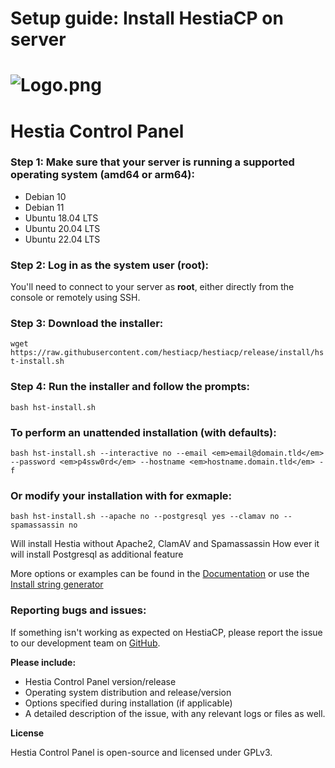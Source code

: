 # Setup guide: Install HestiaCP on server

# ![Logo.png](https://doc.puq.info/uploads/images/gallery/2022-10/scaled-1680-/logo.png)
# Hestia Control Panel

### **Step 1: Make sure that your server is running a supported operating system (amd64 or arm64):**

- Debian 10
- Debian 11
- Ubuntu 18.04 LTS
- Ubuntu 20.04 LTS
- Ubuntu 22.04 LTS

### **Step 2: Log in as the system user (root):**

You'll need to connect to your server as **root**, either directly from the console or remotely using SSH.

### **Step 3: Download the installer:**

`wget https://raw.githubusercontent.com/hestiacp/hestiacp/release/install/hst-install.sh`

### **Step 4: Run the installer and follow the prompts:**

`bash hst-install.sh`

### **To perform an unattended installation (with defaults):**

`bash hst-install.sh --interactive no --email <em>email@domain.tld</em> --password <em>p4ssw0rd</em> --hostname <em>hostname.domain.tld</em> -f `

### **Or modify your installation with for exmaple:**

`bash hst-install.sh --apache no --postgresql yes --clamav no --spamassassin no `

Will install Hestia without Apache2, ClamAV and Spamassassin How ever it will install Postgresql as additional feature

More options or examples can be found in the [Documentation](https://docs.hestiacp.com/getting_started.html#all-available-options-of-install-script) or use the [Install string generator](https://gabizz.github.io/hestiacp-scriptline-generator/)

### **Reporting bugs and issues:**

If something isn't working as expected on HestiaCP, please report the issue to our development team on [GitHub](https://github.com/hestiacp/hestiacp/issues).  
  
**Please include:**

- Hestia Control Panel version/release
- Operating system distribution and release/version
- Options specified during installation (if applicable)
- A detailed description of the issue, with any relevant logs or files as well.

**License**

Hestia Control Panel is open-source and licensed under GPLv3.
